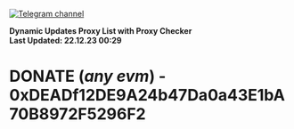 [![Telegram channel](https://img.shields.io/endpoint?url=https://runkit.io/damiankrawczyk/telegram-badge/branches/master?url=https://t.me/n4z4v0d)](https://t.me/n4z4v0d) 

**Dynamic Updates Proxy List with Proxy Checker**  
**Last Updated: 22.12.23 00:29**

# DONATE (_any evm_) - 0xDEADf12DE9A24b47Da0a43E1bA70B8972F5296F2

